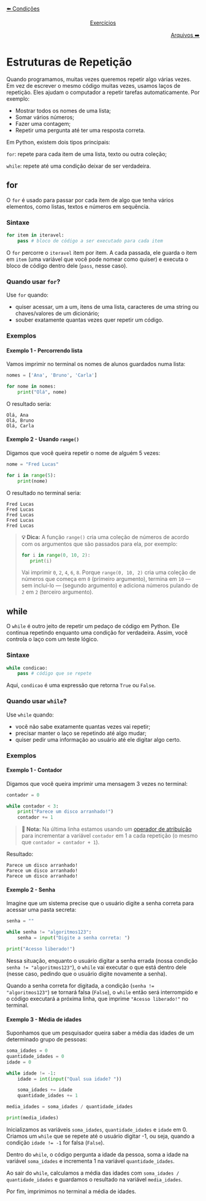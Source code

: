 <p align="left">
    <a href="./2. Estruturas condicionais.md">⬅️ Condições</a>
</p>
<p align="center">
    <a href="/">Exercícios</a>
</p>
<p align="right">
    <a href="./4. Manipulação de arquivos.md">Arquivos ➡️</a>
</p>

# Estruturas de Repetição

Quando programamos, muitas vezes queremos repetir algo várias vezes. Em vez de escrever o mesmo código muitas vezes, usamos laços de repetição. Eles ajudam o computador a repetir tarefas automaticamente. Por exemplo:

- Mostrar todos os nomes de uma lista;
- Somar vários números;
- Fazer uma contagem;
- Repetir uma pergunta até ter uma resposta correta.

Em Python, existem dois tipos principais:

`for`: repete para cada item de uma lista, texto ou outra coleção;

`while`: repete até uma condição deixar de ser verdadeira.

## for

O `for` é usado para passar por cada item de algo que tenha vários elementos, como listas, textos e números em sequência.

### Sintaxe

```python
for item in iteravel:
    pass # bloco de código a ser executado para cada item
```

O `for` percorre o `iteravel` item por item. A cada passada, ele guarda o item em `item` (uma variável que você pode nomear como quiser) e executa o bloco de código dentro dele (`pass`, nesse caso).

### Quando usar `for`?

Use `for` quando:
- quiser acessar, um a um, itens de uma lista, caracteres de uma string ou chaves/valores de um dicionário;
- souber exatamente quantas vezes quer repetir um código.

### Exemplos

#### Exemplo 1 - Percorrendo lista

Vamos imprimir no terminal os nomes de alunos guardados numa lista:
```python
nomes = ['Ana', 'Bruno', 'Carla']

for nome in nomes:
    print("Olá", nome)
```
O resultado seria:
```
Olá, Ana
Olá, Bruno
Olá, Carla
```

#### Exemplo 2 - Usando `range()`

Digamos que você queira repetir o nome de alguém 5 vezes:
```python
nome = "Fred Lucas"

for i in range(5):
    print(nome)
```
O resultado no terminal seria:
```
Fred Lucas
Fred Lucas
Fred Lucas
Fred Lucas
Fred Lucas
```

> **:bulb: Dica:** A função `range()` cria uma coleção de números de acordo com os argumentos que são passados para ela, por exemplo:
> 
> ```python
> for i in range(0, 10, 2):
>    print(i)
> ```
> Vai imprimir `0`, `2`, `4`, `6`, `8`. Porque `range(0, 10, 2)` cria uma coleção de números que começa em `0` (primeiro argumento), termina em `10` — sem incluí-lo — (segundo argumento) e adiciona números pulando de `2` em `2` (terceiro argumento).

## while

O `while` é outro jeito de repetir um pedaço de código em Python. Ele continua repetindo enquanto uma condição for verdadeira. Assim, você controla o laço com um teste lógico.

### Sintaxe

```python
while condicao:
    pass # código que se repete
```
Aqui, `condicao` é uma expressão que retorna `True` ou `False`.

### Quando usar `while`?

Use `while` quando:
- você não sabe exatamente quantas vezes vai repetir;
- precisar manter o laço se repetindo até algo mudar;
- quiser pedir uma informação ao usuário até ele digitar algo certo.

### Exemplos

#### Exemplo 1 - Contador
Digamos que você queira imprimir uma mensagem 3 vezes no terminal:

```python
contador = 0

while contador < 3:
    print("Parece um disco arranhado!")
    contador += 1
```

> **:book: Nota:** Na última linha estamos usando um [operador de atribuição](./1.%20Operadores.md#operadores-de-atribuição) para incrementar a variável `contador` em 1 a cada repetição (o mesmo que `contador = contador + 1`).

Resultado:

```
Parece um disco arranhado!
Parece um disco arranhado!
Parece um disco arranhado!
```

#### Exemplo 2 - Senha
Imagine que um sistema precise que o usuário digite a senha correta para acessar uma pasta secreta:

```python
senha = ""

while senha != "algoritmos123":
    senha = input("Digite a senha correta: ")

print("Acesso liberado!")
```

Nessa situação, enquanto o usuário digitar a senha errada (nossa condição `senha != "algoritmos123"`), o `while` vai executar o que está dentro dele (nesse caso, pedindo que o usuário digite novamente a senha).

Quando a senha correta for digitada, a condição (`senha != "algoritmos123"`) se tornará falsa (`False`), o `while` então será interrompido e o código executará a próxima linha, que imprime `"Acesso liberado!"` no terminal.

#### Exemplo 3 - Média de idades
Suponhamos que um pesquisador queira saber a média das idades de um determinado grupo de pessoas:
```python
soma_idades = 0
quantidade_idades = 0
idade = 0

while idade != -1:
    idade = int(input("Qual sua idade? "))

    soma_idades += idade
    quantidade_idades += 1

media_idades = soma_idades / quantidade_idades

print(media_idades)
```

Inicializamos as variáveis `soma_idades`, `quantidade_idades` e `idade` em 0. Criamos um `while` que se repete até o usuário digitar -1, ou seja, quando a condição `idade != -1` for falsa (`False`).

Dentro do `while`, o código pergunta a idade da pessoa, soma a idade na variável `soma_idades` e incrementa 1 na variável `quantidade_idades`.

Ao sair do `while`, calculamos a média das idades com `soma_idades / quantidade_idades` e guardamos o resultado na variável `media_idades`.

Por fim, imprimimos no terminal a média de idades.
